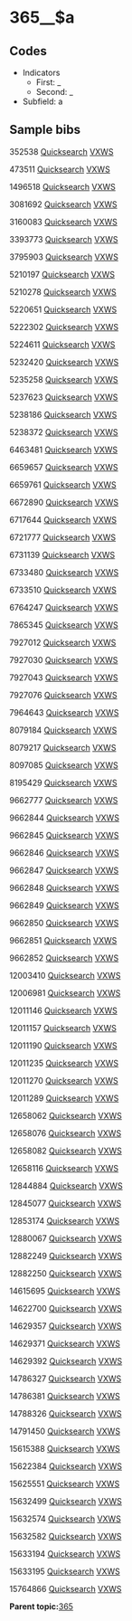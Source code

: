 # 365\_\_$a

## Codes

-   Indicators
    -   First: \_
    -   Second: \_
-   Subfield: a

## Sample bibs

352538 [Quicksearch](https://search.library.yale.edu/catalog/352538) [VXWS](http://prodorbis.library.yale.edu:7014/vxws/GetHoldingsService?bibId=352538)

473511 [Quicksearch](https://search.library.yale.edu/catalog/473511) [VXWS](http://prodorbis.library.yale.edu:7014/vxws/GetHoldingsService?bibId=473511)

1496518 [Quicksearch](https://search.library.yale.edu/catalog/1496518) [VXWS](http://prodorbis.library.yale.edu:7014/vxws/GetHoldingsService?bibId=1496518)

3081692 [Quicksearch](https://search.library.yale.edu/catalog/3081692) [VXWS](http://prodorbis.library.yale.edu:7014/vxws/GetHoldingsService?bibId=3081692)

3160083 [Quicksearch](https://search.library.yale.edu/catalog/3160083) [VXWS](http://prodorbis.library.yale.edu:7014/vxws/GetHoldingsService?bibId=3160083)

3393773 [Quicksearch](https://search.library.yale.edu/catalog/3393773) [VXWS](http://prodorbis.library.yale.edu:7014/vxws/GetHoldingsService?bibId=3393773)

3795903 [Quicksearch](https://search.library.yale.edu/catalog/3795903) [VXWS](http://prodorbis.library.yale.edu:7014/vxws/GetHoldingsService?bibId=3795903)

5210197 [Quicksearch](https://search.library.yale.edu/catalog/5210197) [VXWS](http://prodorbis.library.yale.edu:7014/vxws/GetHoldingsService?bibId=5210197)

5210278 [Quicksearch](https://search.library.yale.edu/catalog/5210278) [VXWS](http://prodorbis.library.yale.edu:7014/vxws/GetHoldingsService?bibId=5210278)

5220651 [Quicksearch](https://search.library.yale.edu/catalog/5220651) [VXWS](http://prodorbis.library.yale.edu:7014/vxws/GetHoldingsService?bibId=5220651)

5222302 [Quicksearch](https://search.library.yale.edu/catalog/5222302) [VXWS](http://prodorbis.library.yale.edu:7014/vxws/GetHoldingsService?bibId=5222302)

5224611 [Quicksearch](https://search.library.yale.edu/catalog/5224611) [VXWS](http://prodorbis.library.yale.edu:7014/vxws/GetHoldingsService?bibId=5224611)

5232420 [Quicksearch](https://search.library.yale.edu/catalog/5232420) [VXWS](http://prodorbis.library.yale.edu:7014/vxws/GetHoldingsService?bibId=5232420)

5235258 [Quicksearch](https://search.library.yale.edu/catalog/5235258) [VXWS](http://prodorbis.library.yale.edu:7014/vxws/GetHoldingsService?bibId=5235258)

5237623 [Quicksearch](https://search.library.yale.edu/catalog/5237623) [VXWS](http://prodorbis.library.yale.edu:7014/vxws/GetHoldingsService?bibId=5237623)

5238186 [Quicksearch](https://search.library.yale.edu/catalog/5238186) [VXWS](http://prodorbis.library.yale.edu:7014/vxws/GetHoldingsService?bibId=5238186)

5238372 [Quicksearch](https://search.library.yale.edu/catalog/5238372) [VXWS](http://prodorbis.library.yale.edu:7014/vxws/GetHoldingsService?bibId=5238372)

6463481 [Quicksearch](https://search.library.yale.edu/catalog/6463481) [VXWS](http://prodorbis.library.yale.edu:7014/vxws/GetHoldingsService?bibId=6463481)

6659657 [Quicksearch](https://search.library.yale.edu/catalog/6659657) [VXWS](http://prodorbis.library.yale.edu:7014/vxws/GetHoldingsService?bibId=6659657)

6659761 [Quicksearch](https://search.library.yale.edu/catalog/6659761) [VXWS](http://prodorbis.library.yale.edu:7014/vxws/GetHoldingsService?bibId=6659761)

6672890 [Quicksearch](https://search.library.yale.edu/catalog/6672890) [VXWS](http://prodorbis.library.yale.edu:7014/vxws/GetHoldingsService?bibId=6672890)

6717644 [Quicksearch](https://search.library.yale.edu/catalog/6717644) [VXWS](http://prodorbis.library.yale.edu:7014/vxws/GetHoldingsService?bibId=6717644)

6721777 [Quicksearch](https://search.library.yale.edu/catalog/6721777) [VXWS](http://prodorbis.library.yale.edu:7014/vxws/GetHoldingsService?bibId=6721777)

6731139 [Quicksearch](https://search.library.yale.edu/catalog/6731139) [VXWS](http://prodorbis.library.yale.edu:7014/vxws/GetHoldingsService?bibId=6731139)

6733480 [Quicksearch](https://search.library.yale.edu/catalog/6733480) [VXWS](http://prodorbis.library.yale.edu:7014/vxws/GetHoldingsService?bibId=6733480)

6733510 [Quicksearch](https://search.library.yale.edu/catalog/6733510) [VXWS](http://prodorbis.library.yale.edu:7014/vxws/GetHoldingsService?bibId=6733510)

6764247 [Quicksearch](https://search.library.yale.edu/catalog/6764247) [VXWS](http://prodorbis.library.yale.edu:7014/vxws/GetHoldingsService?bibId=6764247)

7865345 [Quicksearch](https://search.library.yale.edu/catalog/7865345) [VXWS](http://prodorbis.library.yale.edu:7014/vxws/GetHoldingsService?bibId=7865345)

7927012 [Quicksearch](https://search.library.yale.edu/catalog/7927012) [VXWS](http://prodorbis.library.yale.edu:7014/vxws/GetHoldingsService?bibId=7927012)

7927030 [Quicksearch](https://search.library.yale.edu/catalog/7927030) [VXWS](http://prodorbis.library.yale.edu:7014/vxws/GetHoldingsService?bibId=7927030)

7927043 [Quicksearch](https://search.library.yale.edu/catalog/7927043) [VXWS](http://prodorbis.library.yale.edu:7014/vxws/GetHoldingsService?bibId=7927043)

7927076 [Quicksearch](https://search.library.yale.edu/catalog/7927076) [VXWS](http://prodorbis.library.yale.edu:7014/vxws/GetHoldingsService?bibId=7927076)

7964643 [Quicksearch](https://search.library.yale.edu/catalog/7964643) [VXWS](http://prodorbis.library.yale.edu:7014/vxws/GetHoldingsService?bibId=7964643)

8079184 [Quicksearch](https://search.library.yale.edu/catalog/8079184) [VXWS](http://prodorbis.library.yale.edu:7014/vxws/GetHoldingsService?bibId=8079184)

8079217 [Quicksearch](https://search.library.yale.edu/catalog/8079217) [VXWS](http://prodorbis.library.yale.edu:7014/vxws/GetHoldingsService?bibId=8079217)

8097085 [Quicksearch](https://search.library.yale.edu/catalog/8097085) [VXWS](http://prodorbis.library.yale.edu:7014/vxws/GetHoldingsService?bibId=8097085)

8195429 [Quicksearch](https://search.library.yale.edu/catalog/8195429) [VXWS](http://prodorbis.library.yale.edu:7014/vxws/GetHoldingsService?bibId=8195429)

9662777 [Quicksearch](https://search.library.yale.edu/catalog/9662777) [VXWS](http://prodorbis.library.yale.edu:7014/vxws/GetHoldingsService?bibId=9662777)

9662844 [Quicksearch](https://search.library.yale.edu/catalog/9662844) [VXWS](http://prodorbis.library.yale.edu:7014/vxws/GetHoldingsService?bibId=9662844)

9662845 [Quicksearch](https://search.library.yale.edu/catalog/9662845) [VXWS](http://prodorbis.library.yale.edu:7014/vxws/GetHoldingsService?bibId=9662845)

9662846 [Quicksearch](https://search.library.yale.edu/catalog/9662846) [VXWS](http://prodorbis.library.yale.edu:7014/vxws/GetHoldingsService?bibId=9662846)

9662847 [Quicksearch](https://search.library.yale.edu/catalog/9662847) [VXWS](http://prodorbis.library.yale.edu:7014/vxws/GetHoldingsService?bibId=9662847)

9662848 [Quicksearch](https://search.library.yale.edu/catalog/9662848) [VXWS](http://prodorbis.library.yale.edu:7014/vxws/GetHoldingsService?bibId=9662848)

9662849 [Quicksearch](https://search.library.yale.edu/catalog/9662849) [VXWS](http://prodorbis.library.yale.edu:7014/vxws/GetHoldingsService?bibId=9662849)

9662850 [Quicksearch](https://search.library.yale.edu/catalog/9662850) [VXWS](http://prodorbis.library.yale.edu:7014/vxws/GetHoldingsService?bibId=9662850)

9662851 [Quicksearch](https://search.library.yale.edu/catalog/9662851) [VXWS](http://prodorbis.library.yale.edu:7014/vxws/GetHoldingsService?bibId=9662851)

9662852 [Quicksearch](https://search.library.yale.edu/catalog/9662852) [VXWS](http://prodorbis.library.yale.edu:7014/vxws/GetHoldingsService?bibId=9662852)

12003410 [Quicksearch](https://search.library.yale.edu/catalog/12003410) [VXWS](http://prodorbis.library.yale.edu:7014/vxws/GetHoldingsService?bibId=12003410)

12006981 [Quicksearch](https://search.library.yale.edu/catalog/12006981) [VXWS](http://prodorbis.library.yale.edu:7014/vxws/GetHoldingsService?bibId=12006981)

12011146 [Quicksearch](https://search.library.yale.edu/catalog/12011146) [VXWS](http://prodorbis.library.yale.edu:7014/vxws/GetHoldingsService?bibId=12011146)

12011157 [Quicksearch](https://search.library.yale.edu/catalog/12011157) [VXWS](http://prodorbis.library.yale.edu:7014/vxws/GetHoldingsService?bibId=12011157)

12011190 [Quicksearch](https://search.library.yale.edu/catalog/12011190) [VXWS](http://prodorbis.library.yale.edu:7014/vxws/GetHoldingsService?bibId=12011190)

12011235 [Quicksearch](https://search.library.yale.edu/catalog/12011235) [VXWS](http://prodorbis.library.yale.edu:7014/vxws/GetHoldingsService?bibId=12011235)

12011270 [Quicksearch](https://search.library.yale.edu/catalog/12011270) [VXWS](http://prodorbis.library.yale.edu:7014/vxws/GetHoldingsService?bibId=12011270)

12011289 [Quicksearch](https://search.library.yale.edu/catalog/12011289) [VXWS](http://prodorbis.library.yale.edu:7014/vxws/GetHoldingsService?bibId=12011289)

12658062 [Quicksearch](https://search.library.yale.edu/catalog/12658062) [VXWS](http://prodorbis.library.yale.edu:7014/vxws/GetHoldingsService?bibId=12658062)

12658076 [Quicksearch](https://search.library.yale.edu/catalog/12658076) [VXWS](http://prodorbis.library.yale.edu:7014/vxws/GetHoldingsService?bibId=12658076)

12658082 [Quicksearch](https://search.library.yale.edu/catalog/12658082) [VXWS](http://prodorbis.library.yale.edu:7014/vxws/GetHoldingsService?bibId=12658082)

12658116 [Quicksearch](https://search.library.yale.edu/catalog/12658116) [VXWS](http://prodorbis.library.yale.edu:7014/vxws/GetHoldingsService?bibId=12658116)

12844884 [Quicksearch](https://search.library.yale.edu/catalog/12844884) [VXWS](http://prodorbis.library.yale.edu:7014/vxws/GetHoldingsService?bibId=12844884)

12845077 [Quicksearch](https://search.library.yale.edu/catalog/12845077) [VXWS](http://prodorbis.library.yale.edu:7014/vxws/GetHoldingsService?bibId=12845077)

12853174 [Quicksearch](https://search.library.yale.edu/catalog/12853174) [VXWS](http://prodorbis.library.yale.edu:7014/vxws/GetHoldingsService?bibId=12853174)

12880067 [Quicksearch](https://search.library.yale.edu/catalog/12880067) [VXWS](http://prodorbis.library.yale.edu:7014/vxws/GetHoldingsService?bibId=12880067)

12882249 [Quicksearch](https://search.library.yale.edu/catalog/12882249) [VXWS](http://prodorbis.library.yale.edu:7014/vxws/GetHoldingsService?bibId=12882249)

12882250 [Quicksearch](https://search.library.yale.edu/catalog/12882250) [VXWS](http://prodorbis.library.yale.edu:7014/vxws/GetHoldingsService?bibId=12882250)

14615695 [Quicksearch](https://search.library.yale.edu/catalog/14615695) [VXWS](http://prodorbis.library.yale.edu:7014/vxws/GetHoldingsService?bibId=14615695)

14622700 [Quicksearch](https://search.library.yale.edu/catalog/14622700) [VXWS](http://prodorbis.library.yale.edu:7014/vxws/GetHoldingsService?bibId=14622700)

14629357 [Quicksearch](https://search.library.yale.edu/catalog/14629357) [VXWS](http://prodorbis.library.yale.edu:7014/vxws/GetHoldingsService?bibId=14629357)

14629371 [Quicksearch](https://search.library.yale.edu/catalog/14629371) [VXWS](http://prodorbis.library.yale.edu:7014/vxws/GetHoldingsService?bibId=14629371)

14629392 [Quicksearch](https://search.library.yale.edu/catalog/14629392) [VXWS](http://prodorbis.library.yale.edu:7014/vxws/GetHoldingsService?bibId=14629392)

14786327 [Quicksearch](https://search.library.yale.edu/catalog/14786327) [VXWS](http://prodorbis.library.yale.edu:7014/vxws/GetHoldingsService?bibId=14786327)

14786381 [Quicksearch](https://search.library.yale.edu/catalog/14786381) [VXWS](http://prodorbis.library.yale.edu:7014/vxws/GetHoldingsService?bibId=14786381)

14788326 [Quicksearch](https://search.library.yale.edu/catalog/14788326) [VXWS](http://prodorbis.library.yale.edu:7014/vxws/GetHoldingsService?bibId=14788326)

14791450 [Quicksearch](https://search.library.yale.edu/catalog/14791450) [VXWS](http://prodorbis.library.yale.edu:7014/vxws/GetHoldingsService?bibId=14791450)

15615388 [Quicksearch](https://search.library.yale.edu/catalog/15615388) [VXWS](http://prodorbis.library.yale.edu:7014/vxws/GetHoldingsService?bibId=15615388)

15622384 [Quicksearch](https://search.library.yale.edu/catalog/15622384) [VXWS](http://prodorbis.library.yale.edu:7014/vxws/GetHoldingsService?bibId=15622384)

15625551 [Quicksearch](https://search.library.yale.edu/catalog/15625551) [VXWS](http://prodorbis.library.yale.edu:7014/vxws/GetHoldingsService?bibId=15625551)

15632499 [Quicksearch](https://search.library.yale.edu/catalog/15632499) [VXWS](http://prodorbis.library.yale.edu:7014/vxws/GetHoldingsService?bibId=15632499)

15632574 [Quicksearch](https://search.library.yale.edu/catalog/15632574) [VXWS](http://prodorbis.library.yale.edu:7014/vxws/GetHoldingsService?bibId=15632574)

15632582 [Quicksearch](https://search.library.yale.edu/catalog/15632582) [VXWS](http://prodorbis.library.yale.edu:7014/vxws/GetHoldingsService?bibId=15632582)

15633194 [Quicksearch](https://search.library.yale.edu/catalog/15633194) [VXWS](http://prodorbis.library.yale.edu:7014/vxws/GetHoldingsService?bibId=15633194)

15633195 [Quicksearch](https://search.library.yale.edu/catalog/15633195) [VXWS](http://prodorbis.library.yale.edu:7014/vxws/GetHoldingsService?bibId=15633195)

15764866 [Quicksearch](https://search.library.yale.edu/catalog/15764866) [VXWS](http://prodorbis.library.yale.edu:7014/vxws/GetHoldingsService?bibId=15764866)

**Parent topic:**[365](../../tags/365/365.md)

